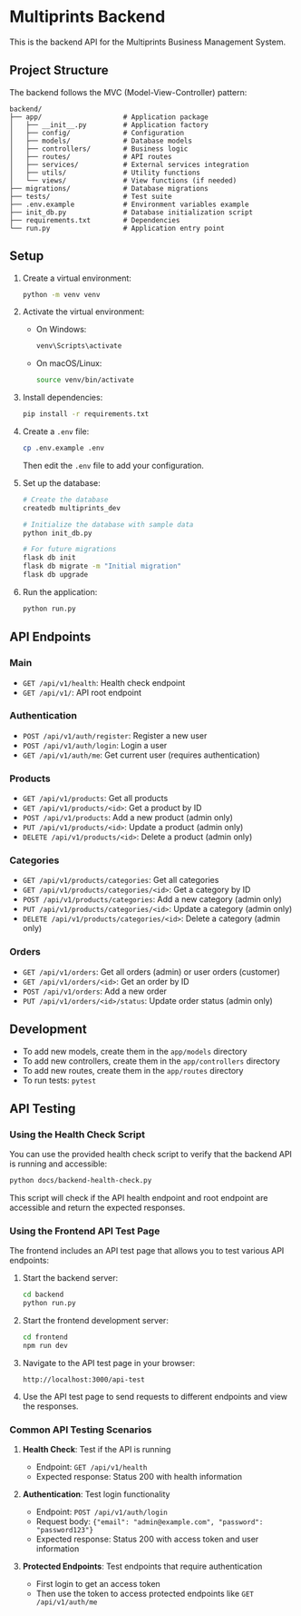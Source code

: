 # Multiprints Backend

This is the backend API for the Multiprints Business Management System.

## Project Structure

The backend follows the MVC (Model-View-Controller) pattern:

```
backend/
├── app/                    # Application package
│   ├── __init__.py         # Application factory
│   ├── config/             # Configuration
│   ├── models/             # Database models
│   ├── controllers/        # Business logic
│   ├── routes/             # API routes
│   ├── services/           # External services integration
│   ├── utils/              # Utility functions
│   └── views/              # View functions (if needed)
├── migrations/             # Database migrations
├── tests/                  # Test suite
├── .env.example            # Environment variables example
├── init_db.py              # Database initialization script
├── requirements.txt        # Dependencies
└── run.py                  # Application entry point
```

## Setup

1. Create a virtual environment:
   ```bash
   python -m venv venv
   ```

2. Activate the virtual environment:
   - On Windows:
     ```bash
     venv\Scripts\activate
     ```
   - On macOS/Linux:
     ```bash
     source venv/bin/activate
     ```

3. Install dependencies:
   ```bash
   pip install -r requirements.txt
   ```

4. Create a `.env` file:
   ```bash
   cp .env.example .env
   ```
   Then edit the `.env` file to add your configuration.

5. Set up the database:
   ```bash
   # Create the database
   createdb multiprints_dev
   
   # Initialize the database with sample data
   python init_db.py
   
   # For future migrations
   flask db init
   flask db migrate -m "Initial migration"
   flask db upgrade
   ```

6. Run the application:
   ```bash
   python run.py
   ```

## API Endpoints

### Main
- `GET /api/v1/health`: Health check endpoint
- `GET /api/v1/`: API root endpoint

### Authentication
- `POST /api/v1/auth/register`: Register a new user
- `POST /api/v1/auth/login`: Login a user
- `GET /api/v1/auth/me`: Get current user (requires authentication)

### Products
- `GET /api/v1/products`: Get all products
- `GET /api/v1/products/<id>`: Get a product by ID
- `POST /api/v1/products`: Add a new product (admin only)
- `PUT /api/v1/products/<id>`: Update a product (admin only)
- `DELETE /api/v1/products/<id>`: Delete a product (admin only)

### Categories
- `GET /api/v1/products/categories`: Get all categories
- `GET /api/v1/products/categories/<id>`: Get a category by ID
- `POST /api/v1/products/categories`: Add a new category (admin only)
- `PUT /api/v1/products/categories/<id>`: Update a category (admin only)
- `DELETE /api/v1/products/categories/<id>`: Delete a category (admin only)

### Orders
- `GET /api/v1/orders`: Get all orders (admin) or user orders (customer)
- `GET /api/v1/orders/<id>`: Get an order by ID
- `POST /api/v1/orders`: Add a new order
- `PUT /api/v1/orders/<id>/status`: Update order status (admin only)

## Development

- To add new models, create them in the `app/models` directory
- To add new controllers, create them in the `app/controllers` directory
- To add new routes, create them in the `app/routes` directory
- To run tests: `pytest`

## API Testing

### Using the Health Check Script

You can use the provided health check script to verify that the backend API is running and accessible:

```bash
python docs/backend-health-check.py
```

This script will check if the API health endpoint and root endpoint are accessible and return the expected responses.

### Using the Frontend API Test Page

The frontend includes an API test page that allows you to test various API endpoints:

1. Start the backend server:
   ```bash
   cd backend
   python run.py
   ```

2. Start the frontend development server:
   ```bash
   cd frontend
   npm run dev
   ```

3. Navigate to the API test page in your browser:
   ```
   http://localhost:3000/api-test
   ```

4. Use the API test page to send requests to different endpoints and view the responses.

### Common API Testing Scenarios

1. **Health Check**: Test if the API is running
   - Endpoint: `GET /api/v1/health`
   - Expected response: Status 200 with health information

2. **Authentication**: Test login functionality
   - Endpoint: `POST /api/v1/auth/login`
   - Request body: `{"email": "admin@example.com", "password": "password123"}`
   - Expected response: Status 200 with access token and user information

3. **Protected Endpoints**: Test endpoints that require authentication
   - First login to get an access token
   - Then use the token to access protected endpoints like `GET /api/v1/auth/me`